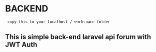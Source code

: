 # BACKEND
<code> copy this to your localhost / workspace folder </code><br>
## This is simple back-end laravel api forum with JWT Auth
